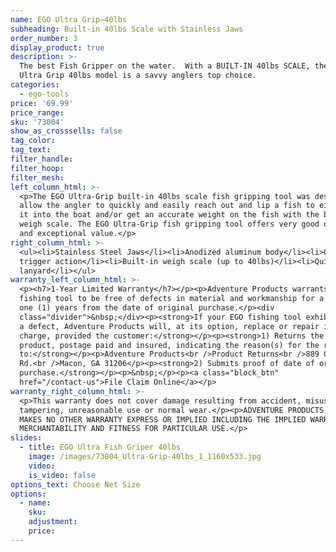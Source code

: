 ```yaml
---
name: EGO Ultra Grip—40lbs
subheading: Built-in 40lbs Scale with Stainless Jaws
order_number: 3
display_product: true
description: >-
  The best Fish Gripper on the water.  With a BUILT-IN 40lbs SCALE, the EGO
  Ultra Grip 40lbs model is a savvy anglers top choice.
categories:
  - ego-tools
price: '69.99'
price_range:
sku: '73004'
show_as_crosssells: false
tag_color:
tag_text:
filter_handle:
filter_hoop:
filter_mesh:
left_column_html: >-
  <p>The EGO Ultra-Grip built-in 40lbs scale fish gripping tool was designed to
  allow the angler to quickly and easily reach out and lip a fish to either lift
  it into the boat and/or get an accurate weight on the fish with the built-in
  weigh scale. The EGO Ultra-Grip fish gripping tool offers very good quality
  and exceptional value.</p>
right_column_html: >-
  <ul><li>Stainless Steel Jaws</li><li>Anodized aluminum body</li><li>Quick
  trigger action</li><li>Built-in weigh scale (up to 40lbs)</li><li>Quick-clip
  lanyard</li></ul>
warranty_left_column_html: >-
  <p><h7>1-Year Limited Warranty</h7></p><p>Adventure Products warrants your EGO
  fishing tool to be free of defects in material and workmanship for a period of
  one (1) years from the date of original purchase.</p><div
  class="divider">&nbsp;</div><p><strong>If your EGO fishing tool exhibits such
  a defect, Adventure Products will, at its option, replace or repair it without
  charge, provided the customer:</strong></p><p><strong>1) Returns the defective
  product, postage paid and insured, indicating the reason(s) for the return
  to:</strong></p><p>Adventure Products<br />Product Returns<br />889 Guy Paine
  Rd.<br />Macon, GA 31206</p><p><strong>2) Submits proof of date of original
  purchase.</strong></p><p>&nbsp;</p><p><a class="block_btn"
  href="/contact-us">File Claim Online</a></p>
warranty_right_column_html: >-
  <p>This warranty does not cover damage resulting from accident, misuse, abuse,
  tampering, unreasonable use or normal wear.</p><p>ADVENTURE PRODUCTS, INC.
  MAKES NO OTHER WARRANTY EXPRESS OR IMPLIED INCLUDING THE IMPLIED WARRANTIES OF
  MERCHANTABILITY AND FITNESS FOR PARTICULAR USE.</p>
slides:
  - title: EGO Ultra Fish Griper 40lbs
    image: /images/73004_Ultra-Grip-40lbs_1_1160x533.jpg
    video:
    is_video: false
options_text: Choose Net Size
options:
  - name:
    sku:
    adjustment:
    price:
---
```

